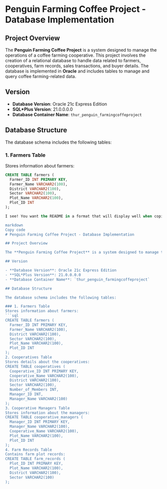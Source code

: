 # Penguin Farming Coffee Project - Database Implementation

## Project Overview

The **Penguin Farming Coffee Project** is a system designed to manage the operations of a coffee farming cooperative. This project involves the creation of a relational database to handle data related to farmers, cooperatives, farm records, sales transactions, and buyer details. The database is implemented in **Oracle** and includes tables to manage and query coffee farming-related data.

## Version

- **Database Version**: Oracle 21c Express Edition
- **SQL*Plus Version**: 21.0.0.0.0
- **Database Container Name**: `thur_penguin_farmingcoffeproject`

## Database Structure

The database schema includes the following tables:

### 1. Farmers Table
Stores information about farmers:
```sql
CREATE TABLE farmers (
  Farmer_ID INT PRIMARY KEY,
  Farmer_Name VARCHAR2(100),
  District VARCHAR2(100),
  Sector VARCHAR2(100),
  Plot_Name VARCHAR2(100),
  Plot_ID INT
);

I see! You want the README in a format that will display well when copied directly into GitHub, and ensure the data appears as expected. Here's an updated version with clear formatting and markdown that will display properly on GitHub:

markdown
Copy code
# Penguin Farming Coffee Project - Database Implementation

## Project Overview

The **Penguin Farming Coffee Project** is a system designed to manage the operations of a coffee farming cooperative. This project involves the creation of a relational database to handle data related to farmers, cooperatives, farm records, sales transactions, and buyer details. The database is implemented in **Oracle** and includes tables to manage and query coffee farming-related data.

## Version

- **Database Version**: Oracle 21c Express Edition
- **SQL*Plus Version**: 21.0.0.0.0
- **Database Container Name**: `thur_penguin_farmingcoffeproject`

## Database Structure

The database schema includes the following tables:

### 1. Farmers Table
Stores information about farmers:
```sql
CREATE TABLE farmers (
  Farmer_ID INT PRIMARY KEY,
  Farmer_Name VARCHAR2(100),
  District VARCHAR2(100),
  Sector VARCHAR2(100),
  Plot_Name VARCHAR2(100),
  Plot_ID INT
);
2. Cooperatives Table
Stores details about the cooperatives:
CREATE TABLE cooperatives (
  Cooperative_ID INT PRIMARY KEY,
  Cooperative_Name VARCHAR2(100),
  District VARCHAR2(100),
  Sector VARCHAR2(100),
  Number_of_Members INT,
  Manager_ID INT,
  Manager_Name VARCHAR2(100)
);
3. Cooperative Managers Table
Stores information about the managers:
CREATE TABLE cooperative_managers (
  Manager_ID INT PRIMARY KEY,
  Manager_Name VARCHAR2(100),
  Cooperative_Name VARCHAR2(100),
  Plot_Name VARCHAR2(100),
  Plot_ID INT
);
4. Farm Records Table
Contains farm plot records:
CREATE TABLE farm_records (
  Plot_ID INT PRIMARY KEY,
  Plot_Name VARCHAR2(100),
  District VARCHAR2(100),
  Sector VARCHAR2(100)
);





